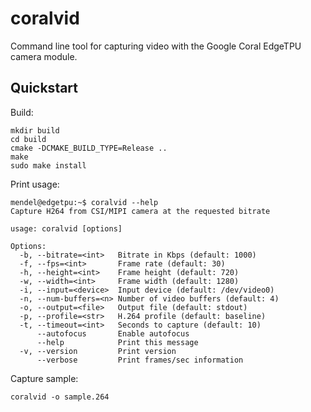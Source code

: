 coralvid
========

Command line tool for capturing video with the Google Coral EdgeTPU camera
module.

## Quickstart

Build:
```
mkdir build
cd build
cmake -DCMAKE_BUILD_TYPE=Release ..
make
sudo make install
```

Print usage:
```
mendel@edgetpu:~$ coralvid --help
Capture H264 from CSI/MIPI camera at the requested bitrate

usage: coralvid [options]

Options:
  -b, --bitrate=<int>   Bitrate in Kbps (default: 1000)
  -f, --fps=<int>       Frame rate (default: 30)
  -h, --height=<int>    Frame height (default: 720)
  -w, --width=<int>     Frame width (default: 1280)
  -i, --input=<device>  Input device (default: /dev/video0)
  -n, --num-buffers=<n> Number of video buffers (default: 4)
  -o, --output=<file>   Output file (default: stdout)
  -p, --profile=<str>   H.264 profile (default: baseline)
  -t, --timeout=<int>   Seconds to capture (default: 10)
      --autofocus       Enable autofocus
      --help            Print this message
  -v, --version         Print version
      --verbose         Print frames/sec information
```

Capture sample:
```
coralvid -o sample.264
```

